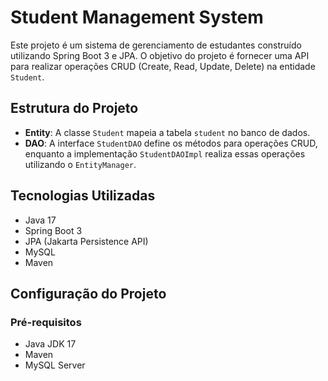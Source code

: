 # Student Management System

Este projeto é um sistema de gerenciamento de estudantes construído utilizando Spring Boot 3 e JPA. O objetivo do projeto é fornecer uma API para realizar operações CRUD (Create, Read, Update, Delete) na entidade `Student`.

## Estrutura do Projeto

- **Entity**: A classe `Student` mapeia a tabela `student` no banco de dados.
- **DAO**: A interface `StudentDAO` define os métodos para operações CRUD, enquanto a implementação `StudentDAOImpl` realiza essas operações utilizando o `EntityManager`.

## Tecnologias Utilizadas

- Java 17
- Spring Boot 3
- JPA (Jakarta Persistence API)
- MySQL
- Maven

## Configuração do Projeto

### Pré-requisitos

- Java JDK 17
- Maven
- MySQL Server

